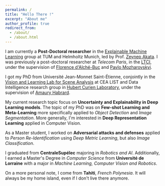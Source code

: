 ```yaml
---
permalink: /
title: "Hello There !"
excerpt: "About me"
author_profile: true
redirect_from: 
  - /about/
  - /about.html
---
```


I am currently a **Post-Doctoral researcher** in the [Explainable Machine Learning](https://www.eml-munich.de/) group at TUM and Helmholtz Munich, led by Prof. [Zeynep Akata](https://www.eml-munich.de/people/zeynep-akata). I was previously a post-doctoral researcher at *Telecom Paris*, in the [LTCI](https://www.telecom-paris.fr/en/research/laboratories/information-processing-and-communication-laboratory-ltci), under the supervision of [Florence d'Alché-Buc](https://perso.telecom-paristech.fr/fdalche/) and [Pavlo Mozharovskyi](https://perso.telecom-paristech.fr/mozharovskyi/).

I got my PhD from Université Jean-Monnet Saint-Étienne, conjointly in the [Vision and Learning Lab for Scene Analysis](https://kalisteo.cea.fr/index.php/ai/) at CEA LIST and Data Intelligence research group in [Hubert Curien Laboratory](https://laboratoirehubertcurien.univ-st-etienne.fr/en/index.html), under the supervision of [Amaury Habrard](https://perso.univ-st-etienne.fr/habrarda/).

My current research topic focus on **Uncertainty and Explainability in Deep Learning models**. The topic of my PhD was on **Few-shot Learning and Meta-Learning** more specifically applied to *Object Detection* and *Image Segmentation*. 
More generally, I'm interested in **Deep Representation Learning** applied in Computer Vision.

As a Master student, I worked on **Adversarial attacks and defenses** applied to *Person Re-Identification* using *Deep Metric Learning*, but also *Image Classification*.

I graduated from **CentraleSupélec** majoring in *Robotics and AI*. Additionally, I earned a Master's Degree in *Computer Science* from **Université de Lorraine** with a major in *Machine Learning, Computer Vision and Robotics*.

On a more personal note, I come from **Tahiti**, *French Polynesia*. It will always be my home island, even if I don't live there anymore.
